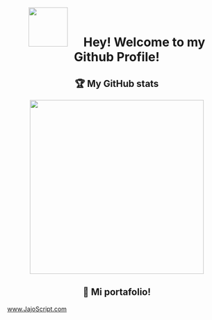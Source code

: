 <h1 align="center">
    <span>
        <img 
             style="width:90px; height:90px; margin:0px; padding:0px; display: inline; margin-right:30px;"
             src="https://img.icons8.com/stickers/100/000000/chile.png"/>
    </span>
    <b>Hey! Welcome to my Github Profile!</b>
</h1>

<h2 align="center" style="display:flex; justify-content:center;"><b>🏆 My GitHub stats</b></h2>
<div align="center" style="display:flex; gap: 20px; justify-content:center;">
    <img width="400px" src="https://github-readme-streak-stats.herokuapp.com/?user=JajoScript" />
    <!-- disabled
    <img width="300px" src="https://spotify-recently-played-readme.vercel.app/api?user=jyx0evb84wd3kriql8jckptee&count=3" />
    -->
</div>

<h2 align="center"><b>🎨 Mi portafolio!</b></h2>
<div align="center" style="display:flex;">
    <a href="https://jajoscript.com/">www.JajoScript.com</a>
</div>

<!-- disabled
<div align="center" style="display:grid; grid-template-columns: 1fr 1fr; grid-template-row: 1fr;">
    <div align="center">        
        <h2 style="display:flex; gap: 10px; justify-content:center;"><b>🔭 Lenguages</b></h2>
        <div align="center" style="display:flex; gap: 10px; justify-content:center;">   
            <img width="50px" src="https://cdn.jsdelivr.net/gh/devicons/devicon/icons/python/python-original.svg" alt="python" />
            <img width="50px" src="https://cdn.jsdelivr.net/gh/devicons/devicon/icons/javascript/javascript-original.svg" alt="javascript" />
            <img width="50px" src="https://cdn.jsdelivr.net/gh/devicons/devicon/icons/typescript/typescript-original.svg" alt="typescript" />
            <img width="50px" src="https://cdn.jsdelivr.net/gh/devicons/devicon/icons/java/java-original.svg" alt="java" />
            <img width="50px" src="https://cdn.jsdelivr.net/gh/devicons/devicon/icons/c/c-original.svg" alt="c" />
            <img width="50px" src="https://cdn.jsdelivr.net/gh/devicons/devicon/icons/html5/html5-original-wordmark.svg" alt="html" />
            <img width="50px" src="https://cdn.jsdelivr.net/gh/devicons/devicon/icons/css3/css3-original-wordmark.svg" alt="css" />
        </div>
    </div>
    <div align="center">
        <h2 style="display:flex; gap: 10px; justify-content:center;"><b>🤖 Frameworks & more </b></h2>
        <div style="display:flex; gap: 10px; justify-content:center;">
            <img width="50px" src="https://cdn.jsdelivr.net/gh/devicons/devicon/icons/nodejs/nodejs-original.svg" alt="nodejs" />
            <img width="50px" src="https://cdn.jsdelivr.net/gh/devicons/devicon/icons/npm/npm-original-wordmark.svg" alt="npm" />
            <img width="50px" src="https://cdn.jsdelivr.net/gh/devicons/devicon/icons/react/react-original.svg" alt="react"/>
            <img width="50px" src="https://cdn.jsdelivr.net/gh/devicons/devicon/icons/express/express-original-wordmark.svg" alt="express" />
            <img width="50px" src="https://cdn.jsdelivr.net/gh/devicons/devicon/icons/nextjs/nextjs-original.svg" alt="nextjs" />
            <img width="50px" src="https://cdn.jsdelivr.net/gh/devicons/devicon/icons/mongodb/mongodb-original-wordmark.svg" alt="mongodb" />
            <img width="50px" src="https://cdn.jsdelivr.net/gh/devicons/devicon/icons/mysql/mysql-original-wordmark.svg" />
            <img width="50px" src="https://cdn.jsdelivr.net/gh/devicons/devicon/icons/jest/jest-plain.svg" alt="jest" />
            <img width="50px" src="https://cdn.jsdelivr.net/gh/devicons/devicon/icons/django/django-original.svg" alt="django" />
            <img width="50px" src="https://cdn.jsdelivr.net/gh/devicons/devicon/icons/heroku/heroku-original.svg" alt="heroku" />
            <img width="50px" src="https://cdn.jsdelivr.net/gh/devicons/devicon/icons/bootstrap/bootstrap-original.svg" alt="bootstrap" />
            <img width="50px" src="https://cdn.jsdelivr.net/gh/devicons/devicon/icons/babel/babel-original.svg" alt="babel" />
            <img width="50px" src="https://cdn.jsdelivr.net/gh/devicons/devicon/icons/webpack/webpack-original.svg" alt="webpack" />
        </div>
    </div>
</div>

<h2 align="center" style="display:flex; gap: 20px; justify-content:center;"><b>🎨 Software</b></h2>
<div align="center" style="display:flex; gap: 20px; justify-content:center;">
    <img width="50px" src="https://cdn.jsdelivr.net/gh/devicons/devicon/icons/figma/figma-original.svg" alt="figma"/>
    <img width="50px" src="https://cdn.jsdelivr.net/gh/devicons/devicon/icons/photoshop/photoshop-line.svg" alt="photoshop" />
    <img width="50px" src="https://cdn.jsdelivr.net/gh/devicons/devicon/icons/xd/xd-line.svg" alt="xd" />
    <img width="50px" src="https://cdn.jsdelivr.net/gh/devicons/devicon/icons/illustrator/illustrator-line.svg" alt="illustrator" />
</div>

<h2 align="center"><b>🤝 Social</b></h2>
<div align="center">
    <a href="https://www.instagram.com/jajoscript/?hl=es-la"><img src="https://img.icons8.com/fluency/48/000000/instagram-new.png"/></a>
    <a href="https://www.linkedin.com/in/javier-almarza-bucarey/"><img src="https://img.icons8.com/color/48/000000/linkedin.png"/></a>
    <a href="https://open.spotify.com/user/jyx0evb84wd3kriql8jckptee"><img src="https://img.icons8.com/color/48/000000/spotify--v1.png"/></a>
</div>
-->
